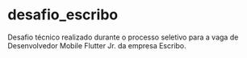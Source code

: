 # desafio_escribo
Desafio técnico realizado durante o processo seletivo para a vaga de Desenvolvedor Mobile Flutter Jr. da empresa Escribo. 
